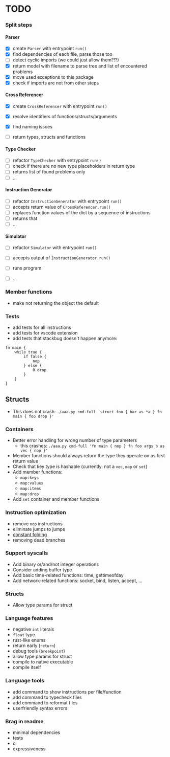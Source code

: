 # TODO

### Split steps

#### Parser
- [x] create `Parser` with entrypoint `run()`
- [x] find dependencies of each file, parse those too
- [ ] detect cyclic imports (we could just allow them?!?)
- [x] return model with filename to parse tree and list of encountered problems
- [x] move used exceptions to this package
- [x] check if imports are not from other steps

#### Cross Referencer
- [x] create `CrossReferencer` with entrypoint `run()`
- [x] resolve identifiers of functions/structs/arguments
- [x] find naming issues
- [ ] return types, structs and functions


#### Type Checker
- [ ] refactor `TypeChecker` with entrypoint `run()`
- [ ] check if there are no new type placeholders in return type
- [ ] returns list of found problems only
- [ ] ...

#### Instruction Generator
- [ ] refactor `InstructionGenerator` with entrypoint `run()`
- [ ] accepts return value of `CrossReferencer.run()`
- [ ] replaces function values of the dict by a sequence of instructions
- [ ] returns that
- [ ] ...

#### Simulator
- [ ] refactor `Simulator` with entrypoint `run()`
- [ ] accepts output of `InstructionGenerator.run()`
- [ ] runs program
- [ ] ...



### Member functions
- make not returning the object the default

### Tests
- add tests for all instructions
- add tests for vscode extension
- add tests that stackbug doesn't happen anymore:
```
fn main {
    while true {
        if false {
            nop
        } else {
            0 drop
        }
    }
}
```

## Structs
- This does not crash: `./aaa.py cmd-full 'struct foo { bar as *a } fn main { foo drop }'`

### Containers
- Better error handling for wrong number of type parameters
    - this crashes: `./aaa.py cmd-full 'fn main { nop } fn foo args b as vec { nop }'`
- Member functions should always return the type they operate on as first return value
- Check that key type is hashable (currently: not a `vec`, `map` or `set`)
- Add member functions:
    - `map:keys`
    - `map:values`
    - `map:items`
    - `map:drop`
- Add `set` container and member functions

### Instruction optimization
- remove `nop` instructions
- eliminate jumps to jumps
- [constant folding](https://en.wikipedia.org/wiki/Constant_folding)
- removing dead branches

### Support syscalls
- Add binary or/and/not integer operations
- Consider adding buffer type
- Add basic time-related functions: time, gettimeofday
- Add network-related functions: socket, bind, listen, accept, ...

### Structs
- Allow type params for struct

### Language features
- negative `int` literals
- `float` type
- rust-like enums
- return early (`return`)
- debug tools (`breakpoint`)
- allow type params for struct
- compile to native executable
- compile itself

### Language tools
- add command to show instructions per file/function
- add command to typecheck files
- add command to reformat files
- userfriendly syntax errors

### Brag in readme
- minimal dependencies
- tests
- ci
- expressiveness
